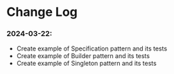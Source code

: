 # Change Log

### 2024-03-22:
- Create example of Specification pattern and its tests
- Create example of Builder pattern and its tests
- Create example of Singleton pattern and its tests
